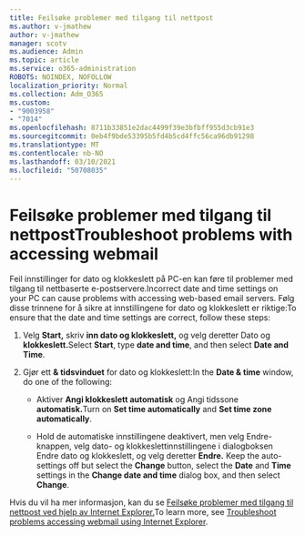 ```yaml
---
title: Feilsøke problemer med tilgang til nettpost
ms.author: v-jmathew
author: v-jmathew
manager: scotv
ms.audience: Admin
ms.topic: article
ms.service: o365-administration
ROBOTS: NOINDEX, NOFOLLOW
localization_priority: Normal
ms.collection: Adm_O365
ms.custom:
- "9003958"
- "7014"
ms.openlocfilehash: 8711b33851e2dac4499f39e3bfbff955d3cb91e3
ms.sourcegitcommit: 0eb4f9bde53395b5fd4b5cd4ffc56ca96db91298
ms.translationtype: MT
ms.contentlocale: nb-NO
ms.lasthandoff: 03/10/2021
ms.locfileid: "50708035"
---
```

# <a name="troubleshoot-problems-with-accessing-webmail"></a><span data-ttu-id="e3d58-102">Feilsøke problemer med tilgang til nettpost</span><span class="sxs-lookup"><span data-stu-id="e3d58-102">Troubleshoot problems with accessing webmail</span></span>

<span data-ttu-id="e3d58-103">Feil innstillinger for dato og klokkeslett på PC-en kan føre til problemer med tilgang til nettbaserte e-postservere.</span><span class="sxs-lookup"><span data-stu-id="e3d58-103">Incorrect date and time settings on your PC can cause problems with accessing web-based email servers.</span></span> <span data-ttu-id="e3d58-104">Følg disse trinnene for å sikre at innstillingene for dato og klokkeslett er riktige:</span><span class="sxs-lookup"><span data-stu-id="e3d58-104">To ensure that the date and time settings are correct, follow these steps:</span></span>

1. <span data-ttu-id="e3d58-105">Velg **Start,** skriv **inn dato og klokkeslett,** og velg deretter Dato og **klokkeslett.**</span><span class="sxs-lookup"><span data-stu-id="e3d58-105">Select **Start**, type **date and time**, and then select **Date and Time**.</span></span>
2. <span data-ttu-id="e3d58-106">Gjør ett **& tidsvinduet** for dato og klokkeslett:</span><span class="sxs-lookup"><span data-stu-id="e3d58-106">In the **Date & time** window, do one of the following:</span></span>

    - <span data-ttu-id="e3d58-107">Aktiver **Angi klokkeslett automatisk** og Angi tidssone **automatisk.**</span><span class="sxs-lookup"><span data-stu-id="e3d58-107">Turn on **Set time automatically** and **Set time zone automatically**.</span></span>

    - <span data-ttu-id="e3d58-108">Hold de automatiske innstillingene deaktivert, men velg  Endre-knappen,  velg dato- og klokkeslettinnstillingene i dialogboksen Endre dato og klokkeslett, og velg deretter **Endre.**  </span><span class="sxs-lookup"><span data-stu-id="e3d58-108">Keep the auto-settings off but select the **Change** button, select the **Date** and **Time** settings in the **Change date and time** dialog box, and then select **Change**.</span></span>

<span data-ttu-id="e3d58-109">Hvis du vil ha mer informasjon, kan du se [Feilsøke problemer med tilgang til nettpost ved hjelp av Internet Explorer.](https://answers.microsoft.com/windows/forum/all/problem-accessing-email-through-ie/41f871f3-6df3-4bc9-a5bd-7f71651a2888)</span><span class="sxs-lookup"><span data-stu-id="e3d58-109">To learn more, see [Troubleshoot problems accessing webmail using Internet Explorer](https://answers.microsoft.com/windows/forum/all/problem-accessing-email-through-ie/41f871f3-6df3-4bc9-a5bd-7f71651a2888).</span></span>
